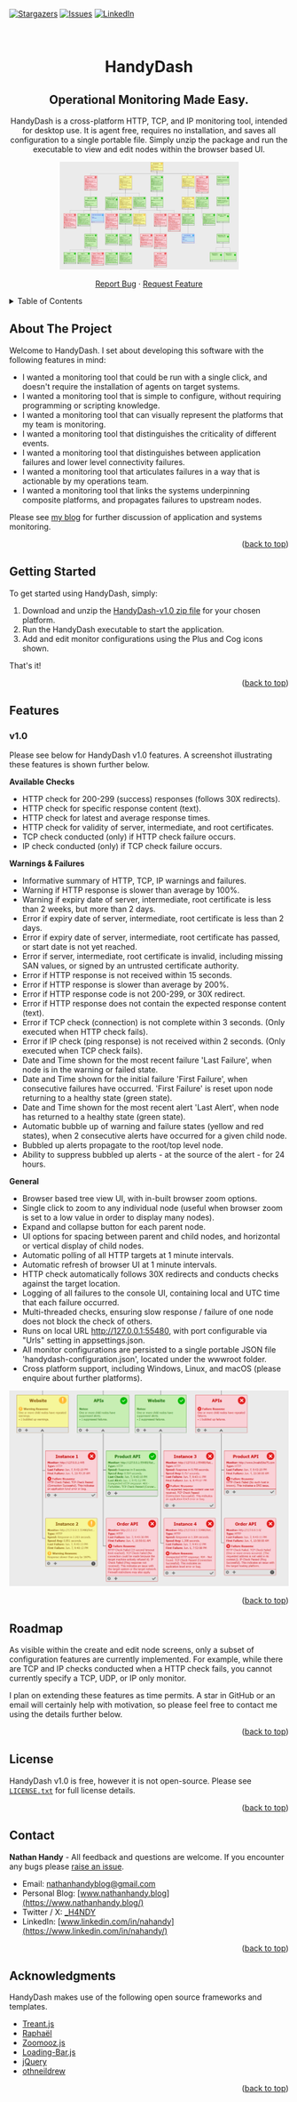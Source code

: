 

<!-- Improved compatibility of back to top link: See: https://github.com/othneildrew/Best-README-Template/pull/73 -->
<a name="readme-top"></a>

<!-- PROJECT SHIELDS -->
<!--
*** I'm using markdown "reference style" links for readability.
*** Reference links are enclosed in brackets [ ] instead of parentheses ( ).
*** See the bottom of this document for the declaration of the reference variables
*** for contributors-url, forks-url, etc. This is an optional, concise syntax you may use.
*** https://www.markdownguide.org/basic-syntax/#reference-style-links
-->
[![Stargazers][stars-shield]][stars-url]
[![Issues][issues-shield]][issues-url]
[![LinkedIn][linkedin-shield]][linkedin-url]


<!-- PROJECT LOGO -->
<br />
<div align="center">

  <h1 align="center">HandyDash</h1>
  <h2 align="center">Operational Monitoring Made Easy.</h2>

  <p align="center">
    HandyDash is a cross-platform HTTP, TCP, and IP monitoring tool, intended for desktop use. It is agent free, requires no installation, and saves all configuration to a single portable file. Simply unzip the package and run the executable to view and edit nodes within the browser based UI. 
  </p>  
  
  <a href="https://github.com/Nathan-Handy/HandyDash">
    <img src="images/logo.png" alt="Logo" width="323" height="194">
  </a>
  
  <p>
    <a href="https://github.com/Nathan-Handy/HandyDash/issues/new?labels=bug&template=bug-report---.md">Report Bug</a>
    ·
    <a href="https://github.com/Nathan-Handy/HandyDash/issues/new?labels=enhancement&template=feature-request---.md">Request Feature</a>
  </p>
  
</div>



<!-- TABLE OF CONTENTS -->
<details>
  <summary>Table of Contents</summary>
  <ol>
    <li>
      <a href="#about-the-project">About </a>
    </li>
    <li>
      <a href="#getting-started">Getting Started</a>
    </li>
    <li><a href="#features">Features</a></li>
    <li><a href="#roadmap">Roadmap</a></li>
    <li><a href="#license">License</a></li>
    <li><a href="#contact">Contact</a></li>
    <li><a href="#acknowledgments">Acknowledgments</a></li>
  </ol>
</details>



<!-- ABOUT THE PROJECT -->
## About The Project

Welcome to HandyDash. I set about developing this software with the following features in mind:

* I wanted a monitoring tool that could be run with a single click, and doesn't require the installation of agents on target systems.
* I wanted a monitoring tool that is simple to configure, without requiring programming or scripting knowledge.  
* I wanted a monitoring tool that can visually represent the platforms that my team is monitoring.
* I wanted a monitoring tool that distinguishes the criticality of different events.
* I wanted a monitoring tool that distinguishes between application failures and lower level connectivity failures.
* I wanted a monitoring tool that articulates failures in a way that is actionable by my operations team.
* I wanted a monitoring tool that links the systems underpinning composite platforms, and propagates failures to upstream nodes.

Please see [my blog](https://www.nathanhandy.blog/articles/) for further discussion of application and systems monitoring.

<p align="right">(<a href="#readme-top">back to top</a>)</p>



<!-- GETTING STARTED -->
## Getting Started

To get started using HandyDash, simply:

1. Download and unzip the <a href="https://github.com/Nathan-Handy/HandyDash/releases/tag/v1.0">HandyDash-v1.0 zip file</a> for your chosen platform.
2. Run the HandyDash executable to start the application.
3. Add and edit monitor configurations using the Plus and Cog icons shown.

That's it!


<p align="right">(<a href="#readme-top">back to top</a>)</p>



<!-- TOOL FEATURES -->
## Features
### v1.0
Please see below for HandyDash v1.0 features. A screenshot illustrating these features is shown further below.

**Available Checks**
* HTTP check for 200-299 (success) responses (follows 30X redirects).
* HTTP check for specific response content (text).
* HTTP check for latest and average response times.
* HTTP check for validity of server, intermediate, and root certificates.
* TCP check conducted (only) if HTTP check failure occurs.
* IP check conducted (only) if TCP check failure occurs.

**Warnings & Failures**
* Informative summary of HTTP, TCP, IP warnings and failures. 
* Warning if HTTP response is slower than average by 100%.
* Warning if expiry date of server, intermediate, root certificate is less than 2 weeks, but more than 2 days.
* Error if expiry date of server, intermediate, root certificate is less than 2 days.
* Error if expiry date of server, intermediate, root certificate has passed, or start date is not yet reached.
* Error if server, intermediate, root certificate is invalid, including missing SAN values, or signed by an untrusted certificate authority. 
* Error if HTTP response is not received within 15 seconds.
* Error if HTTP response is slower than average by 200%. 
* Error if HTTP response code is not 200-299, or 30X redirect.
* Error if HTTP response does not contain the expected response content (text).
* Error if TCP check (connection) is not complete within 3 seconds. (Only executed when HTTP check fails).
* Error if IP check (ping response) is not received within 2 seconds. (Only executed when TCP check fails).
* Date and Time shown for the most recent failure 'Last Failure', when node is in the warning or failed state.
* Date and Time shown for the initial failure 'First Failure', when consecutive failures have occurred. 'First Failure' is reset upon node returning to a healthy state (green state).
* Date and Time shown for the most recent alert 'Last Alert', when node has returned to a healthy state (green state).
* Automatic bubble up of warning and failure states (yellow and red states), when 2 consecutive alerts have occurred for a given child node.
* Bubbled up alerts propagate to the root/top level node.
* Ability to suppress bubbled up alerts - at the source of the alert - for 24 hours.

**General**
* Browser based tree view UI, with in-built browser zoom options.
* Single click to zoom to any individual node (useful when browser zoom is set to a low value in order to display many nodes).
* Expand and collapse button for each parent node.
* UI options for spacing between parent and child nodes, and horizontal or vertical display of child nodes.
* Automatic polling of all HTTP targets at 1 minute intervals.
* Automatic refresh of browser UI at 1 minute intervals.
* HTTP check automatically follows 30X redirects and conducts checks against the target location.
* Logging of all failures to the console UI, containing local and UTC time that each failure occurred.
* Multi-threaded checks, ensuring slow response / failure of one node does not block the check of others.
* Runs on local URL http://127.0.0.1:55480, with port configurable via "Urls" setting in appsettings.json.
* All monitor configurations are persisted to a single portable JSON file 'handydash-configuration.json', located under the wwwroot folder.
* Cross platform support, including Windows, Linux, and macOS (please enquire about further platforms).

<img src="images/screenshot-overview.png" alt="Screenshot">

<p align="right">(<a href="#readme-top">back to top</a>)</p>



<!-- ROADMAP -->
## Roadmap

As visible within the create and edit node screens, only a subset of configuration features are currently implemented. For example, while there are TCP and IP checks conducted when a HTTP check fails, you cannot currently specify a TCP, UDP, or IP only monitor.

I plan on extending these features as time permits. A star in GitHub or an email will certainly help with motivation, so please feel free to contact me using the details further below.

<p align="right">(<a href="#readme-top">back to top</a>)</p>



<!-- LICENSE -->
## License

HandyDash v1.0 is free, however it is not open-source. Please see <a href="https://github.com/Nathan-Handy/HandyDash/blob/main/license/License-HandyDash-v1.0.txt">`LICENSE.txt`</a> for full license details.

<p align="right">(<a href="#readme-top">back to top</a>)</p>



<!-- CONTACT -->
## Contact

**Nathan Handy** - All feedback and questions are welcome. If you encounter any bugs please [raise an issue](https://github.com/Nathan-Handy/HandyDash/issues).

* Email: nathanhandyblog@gmail.com
* Personal Blog: [www.nathanhandy.blog](https://www.nathanhandy.blog/)
* Twitter / X: [_H4NDY](https://x.com/_H4NDY)
* LinkedIn: [www.linkedin.com/in/nahandy](https://www.linkedin.com/in/nahandy/)

<p align="right">(<a href="#readme-top">back to top</a>)</p>



<!-- ACKNOWLEDGMENTS -->
## Acknowledgments

HandyDash makes use of the following open source frameworks and templates.

* [Treant.js](https://fperucic.github.io/treant-js/)
* [Raphaël](https://github.com/DmitryBaranovskiy/raphael)
* [Zoomooz.js](https://jaukia.github.io/zoomooz/)
* [Loading-Bar.js](https://loading.io/progress/) 
* [jQuery](https://jquery.com)
* [othneildrew](https://github.com/othneildrew/Best-README-Template)


<p align="right">(<a href="#readme-top">back to top</a>)</p>



<!-- MARKDOWN LINKS & IMAGES -->
<!-- https://www.markdownguide.org/basic-syntax/#reference-style-links -->
[stars-shield]: https://img.shields.io/github/stars/Nathan-Handy/HandyDash.svg?style=for-the-badge
[stars-url]: https://github.com/Nathan-Handy/HandyDash/stargazers
[issues-shield]: https://img.shields.io/github/issues/Nathan-Handy/HandyDash.svg?style=for-the-badge
[issues-url]: https://github.com/Nathan-Handy/HandyDash/issues
[license-shield]: https://img.shields.io/github/license/Nathan-Handy/HandyDash.svg?style=for-the-badge
[license-url]: https://github.com/Nathan-Handy/HandyDash/blob/master/LICENSE.txt
[linkedin-shield]: https://img.shields.io/badge/-LinkedIn-black.svg?style=for-the-badge&logo=linkedin&colorB=555
[linkedin-url]: https://www.linkedin.com/in/nahandy/
[product-screenshot]: images/screenshot.png

